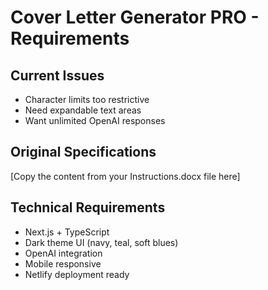 # Cover Letter Generator PRO - Requirements

## Current Issues
- Character limits too restrictive
- Need expandable text areas
- Want unlimited OpenAI responses

## Original Specifications
[Copy the content from your Instructions.docx file here]

## Technical Requirements
- Next.js + TypeScript
- Dark theme UI (navy, teal, soft blues)
- OpenAI integration
- Mobile responsive
- Netlify deployment ready

